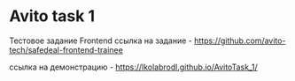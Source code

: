 # Avito task 1

Тестовое задание Frontend
ссылка на задание - https://github.com/avito-tech/safedeal-frontend-trainee

ссылка на демонстрацию - https://lkolabrodl.github.io/AvitoTask_1/
